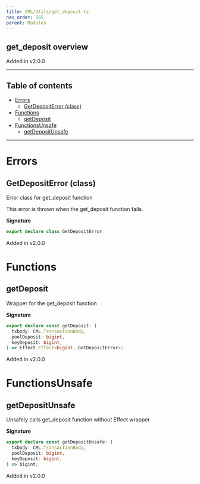```yaml
---
title: CML/Utils/get_deposit.ts
nav_order: 265
parent: Modules
---
```


## get_deposit overview

Added in v2.0.0

---

<h2 class="text-delta">Table of contents</h2>

- [Errors](#errors)
  - [GetDepositError (class)](#getdepositerror-class)
- [Functions](#functions)
  - [getDeposit](#getdeposit)
- [FunctionsUnsafe](#functionsunsafe)
  - [getDepositUnsafe](#getdepositunsafe)

---

# Errors

## GetDepositError (class)

Error class for get_deposit function

This error is thrown when the get_deposit function fails.

**Signature**

```ts
export declare class GetDepositError
```

Added in v2.0.0

# Functions

## getDeposit

Wrapper for the get_deposit function

**Signature**

```ts
export declare const getDeposit: (
  txbody: CML.TransactionBody,
  poolDeposit: bigint,
  keyDeposit: bigint,
) => Effect.Effect<bigint, GetDepositError>;
```

Added in v2.0.0

# FunctionsUnsafe

## getDepositUnsafe

Unsafely calls get_deposit function without Effect wrapper

**Signature**

```ts
export declare const getDepositUnsafe: (
  txbody: CML.TransactionBody,
  poolDeposit: bigint,
  keyDeposit: bigint,
) => bigint;
```

Added in v2.0.0
